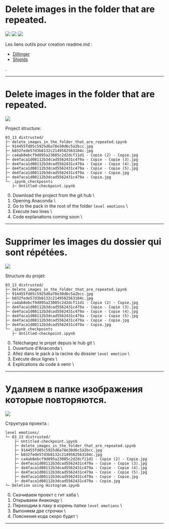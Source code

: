 
# Delete images in the folder that are repeated.
![](https://img.shields.io/badge/Langue-English-blue) ![](https://img.shields.io/badge/Langue-Fran%C3%A7ais-green) ![](https://img.shields.io/badge/Langue-%D0%A0%D1%83%D1%81%D1%81%D0%BA%D0%B8%D0%B9-red)


Les liens outils pour creation readme.md : 
- [Dillinger](https://dillinger.io/)
- [Shields](https://shields.io/)

.
***
# Delete images in the folder that are repeated.
![](https://img.shields.io/badge/Langue-English-blue)

Project structure:
```
03_13 distrusted/
├─ delete_images_in_the_folder_that_are_repeated.ipynb
├─ 914455fd05c5925d6a78e30d6c5a2bcc.jpg
├─ b032fede57d3b8132c2149582563104c.jpg
├─ ca4ab8ebcf9d895a23085c2d2dcf11d1 - Copie (2) - Copie.jpg
├─ de4faca1d08112b3dcad5562431c479a - Copie - Copie (3).jpg
├─ de4faca1d08112b3dcad5562431c479a - Copie - Copie (4).jpg
├─ de4faca1d08112b3dcad5562431c479a - Copie - Copie (5).jpg
├─ de4faca1d08112b3dcad5562431c479a - Copie - Copie.jpg
├─ de4faca1d08112b3dcad5562431c479a - Copie.jpg
└─ .ipynb_checkpoints
   ├─ Untitled-checkpoint.ipynb 
```
0. Download the project from the git hub \
1. Opening Anaconda \
2. Go to the pack in the root of the folder `level emotions` \
3. Execute two lines \
4. Code explanations coming soon \

***
# Supprimer les images du dossier qui sont répétées.
![](https://img.shields.io/badge/Langue-Fran%C3%A7ais-green)

Structure du projet:
```
03_13 distrusted/
├─ delete_images_in_the_folder_that_are_repeated.ipynb
├─ 914455fd05c5925d6a78e30d6c5a2bcc.jpg
├─ b032fede57d3b8132c2149582563104c.jpg
├─ ca4ab8ebcf9d895a23085c2d2dcf11d1 - Copie (2) - Copie.jpg
├─ de4faca1d08112b3dcad5562431c479a - Copie - Copie (3).jpg
├─ de4faca1d08112b3dcad5562431c479a - Copie - Copie (4).jpg
├─ de4faca1d08112b3dcad5562431c479a - Copie - Copie (5).jpg
├─ de4faca1d08112b3dcad5562431c479a - Copie - Copie.jpg
├─ de4faca1d08112b3dcad5562431c479a - Copie.jpg
└─ .ipynb_checkpoints
   ├─ Untitled-checkpoint.ipynb 
```

0. Téléchargez le projet depuis le hub git \
1. Ouverture d'Anaconda \
2. Allez dans le pack à la racine du dossier `level emotion` \
3. Exécute deux lignes \
4. Explications du code à venir \

***
# Удаляем в папке изображения которые повторяются.
![](https://img.shields.io/badge/Langue-%D0%A0%D1%83%D1%81%D1%81%D0%BA%D0%B8%D0%B9-red)

Структура проекта :
```
level emotions/
└─ 03_13 distrusted/
    ├─ Untitled-checkpoint.ipynb 
    ├─ delete_images_in_the_folder_that_are_repeated.ipynb
    ├─ 914455fd05c5925d6a78e30d6c5a2bcc.jpg
    ├─ b032fede57d3b8132c2149582563104c.jpg
    ├─ ca4ab8ebcf9d895a23085c2d2dcf11d1 - Copie (2) - Copie.jpg
    ├─ de4faca1d08112b3dcad5562431c479a - Copie - Copie (3).jpg
    ├─ de4faca1d08112b3dcad5562431c479a - Copie - Copie (4).jpg
    ├─ de4faca1d08112b3dcad5562431c479a - Copie - Copie (5).jpg
    ├─ de4faca1d08112b3dcad5562431c479a - Copie - Copie.jpg
    ├─ de4faca1d08112b3dcad5562431c479a - Copie.jpg
└─ Deletion using Histogram.ipynb
```
0. Скачиваем проект с гит хаба \
1. Открываем Анаконду \
2. Переходим в паку в корень папки `level emotions` \
3. Выпоняем две строчки  \
4. Пояснения кода скоро будет  \


***
